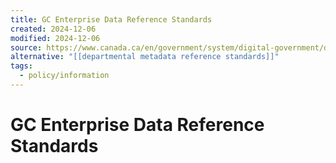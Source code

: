 ```yaml
---
title: GC Enterprise Data Reference Standards
created: 2024-12-06
modified: 2024-12-06
source: https://www.canada.ca/en/government/system/digital-government/digital-government-innovations/enabling-interoperability/gc-enterprise-data-reference-standards.html
alternative: "[[departmental metadata reference standards]]"
tags:
  - policy/information
---
```

# GC Enterprise Data Reference Standards

